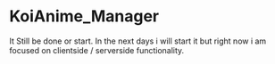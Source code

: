 # KoiAnime_Manager

It Still be done or start.
In the next days i will start it but right now i am focused on clientside / serverside functionality.
